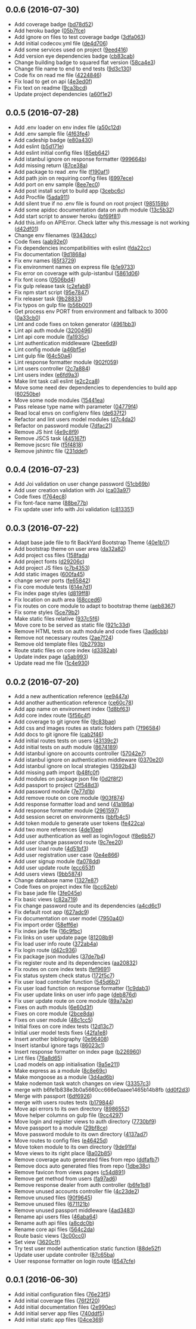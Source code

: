 <a name="0.0.6"></a>
## 0.0.6 (2016-07-30)

* Add coverage badge ([bd78d52](https://github.com/adroaldof/generic-app-server/commit/bd78d52))
* Add heroku badge ([05b7fce](https://github.com/adroaldof/generic-app-server/commit/05b7fce))
* Add ignore on files to test coverage badge ([3dfa063](https://github.com/adroaldof/generic-app-server/commit/3dfa063))
* Add initial codecov.yml file ([de4d706](https://github.com/adroaldof/generic-app-server/commit/de4d706))
* Add some services used on project ([9eed416](https://github.com/adroaldof/generic-app-server/commit/9eed416))
* Add version eye dependencies badge ([cb83cab](https://github.com/adroaldof/generic-app-server/commit/cb83cab))
* Change building badge to squared flat version ([58ca4e3](https://github.com/adroaldof/generic-app-server/commit/58ca4e3))
* Change file name to end to end tests ([9d3c130](https://github.com/adroaldof/generic-app-server/commit/9d3c130))
* Code fix on read me file ([4224846](https://github.com/adroaldof/generic-app-server/commit/4224846))
* Fix load to get on api ([4e3ed0f](https://github.com/adroaldof/generic-app-server/commit/4e3ed0f))
* Fix text on readme ([9ca3bcd](https://github.com/adroaldof/generic-app-server/commit/9ca3bcd))
* Update project dependencies ([a60f1e2](https://github.com/adroaldof/generic-app-server/commit/a60f1e2))



<a name="0.0.5"></a>
## 0.0.5 (2016-07-28)

* Add .env loader on env index file ([a50c12d](https://github.com/adroaldof/generic-app-server/commit/a50c12d))
* Add .env sample file ([4f63fe4](https://github.com/adroaldof/generic-app-server/commit/4f63fe4))
* Add cadeship badge ([e80a430](https://github.com/adroaldof/generic-app-server/commit/e80a430))
* Add eslint ([b5d171e](https://github.com/adroaldof/generic-app-server/commit/b5d171e))
* Add eslint initial config files ([65eb642](https://github.com/adroaldof/generic-app-server/commit/65eb642))
* Add istanbul ignore on response formatter ([999664b](https://github.com/adroaldof/generic-app-server/commit/999664b))
* Add missing return ([87ce38a](https://github.com/adroaldof/generic-app-server/commit/87ce38a))
* Add package to read .env file ([f190af1](https://github.com/adroaldof/generic-app-server/commit/f190af1))
* Add path join on requiring config files ([6997ece](https://github.com/adroaldof/generic-app-server/commit/6997ece))
* Add port on env sample ([8ee7ec0](https://github.com/adroaldof/generic-app-server/commit/8ee7ec0))
* Add post install script to build app  ([3cebc6c](https://github.com/adroaldof/generic-app-server/commit/3cebc6c))
* Add Procfile ([5ada911](https://github.com/adroaldof/generic-app-server/commit/5ada911))
* Add silent true if no .env file is found on root project ([985159b](https://github.com/adroaldof/generic-app-server/commit/985159b))
* Add some apidoc documentation data on auth module ([13c5b32](https://github.com/adroaldof/generic-app-server/commit/13c5b32))
* Add start script to answer heroku ([bf69f81](https://github.com/adroaldof/generic-app-server/commit/bf69f81))
* Add this.info on APIError. Check latter why this.message is not working ([d42df01](https://github.com/adroaldof/generic-app-server/commit/d42df01))
* Change env filenames ([9343dcc](https://github.com/adroaldof/generic-app-server/commit/9343dcc))
* Code fixes ([aab92e0](https://github.com/adroaldof/generic-app-server/commit/aab92e0))
* Fix dependencies incompatibilities with eslint ([fda22cc](https://github.com/adroaldof/generic-app-server/commit/fda22cc))
* Fix documentation ([9d1868a](https://github.com/adroaldof/generic-app-server/commit/9d1868a))
* Fix env names  ([65f3729](https://github.com/adroaldof/generic-app-server/commit/65f3729))
* Fix environment names on express file ([b1e9733](https://github.com/adroaldof/generic-app-server/commit/b1e9733))
* Fix error on coverage with gulp-istanbul ([5861d06](https://github.com/adroaldof/generic-app-server/commit/5861d06))
* Fix font icons ([0506bd4](https://github.com/adroaldof/generic-app-server/commit/0506bd4))
* Fix gulp release task ([c2efab8](https://github.com/adroaldof/generic-app-server/commit/c2efab8))
* Fix npm start script ([95e7847](https://github.com/adroaldof/generic-app-server/commit/95e7847))
* Fix releaser task ([9b28833](https://github.com/adroaldof/generic-app-server/commit/9b28833))
* Fix typos on gulp file ([b56b001](https://github.com/adroaldof/generic-app-server/commit/b56b001))
* Get process env PORT from environment and fallback to 3000 ([0a33cb0](https://github.com/adroaldof/generic-app-server/commit/0a33cb0))
* Lint and code fixes on token generator ([4961bb3](https://github.com/adroaldof/generic-app-server/commit/4961bb3))
* Lint api auth module ([3200496](https://github.com/adroaldof/generic-app-server/commit/3200496))
* Lint api core module ([fa1935c](https://github.com/adroaldof/generic-app-server/commit/fa1935c))
* Lint authentication middleware ([2bee6d9](https://github.com/adroaldof/generic-app-server/commit/2bee6d9))
* Lint config module ([a46bf5e](https://github.com/adroaldof/generic-app-server/commit/a46bf5e))
* Lint gulp file ([64c50a4](https://github.com/adroaldof/generic-app-server/commit/64c50a4))
* Lint response formatter module ([902f059](https://github.com/adroaldof/generic-app-server/commit/902f059))
* Lint users controller ([2c7a884](https://github.com/adroaldof/generic-app-server/commit/2c7a884))
* Lint users index  ([e6fd9a3](https://github.com/adroaldof/generic-app-server/commit/e6fd9a3))
* Make lint task call eslint ([e2c2ca8](https://github.com/adroaldof/generic-app-server/commit/e2c2ca8))
* Move some need dev dependencies to dependencies to build app ([60250be](https://github.com/adroaldof/generic-app-server/commit/60250be))
* Move some node modules ([15441ea](https://github.com/adroaldof/generic-app-server/commit/15441ea))
* Pass release type name with parameter ([04779f4](https://github.com/adroaldof/generic-app-server/commit/04779f4))
* Read local envs on config/env files ([de637f2](https://github.com/adroaldof/generic-app-server/commit/de637f2))
* Refactor and lint users model modules ([d7c4da2](https://github.com/adroaldof/generic-app-server/commit/d7c4da2))
* Refactor on password module ([7dfac21](https://github.com/adroaldof/generic-app-server/commit/7dfac21))
* Remove JS hint ([4e9c8f9](https://github.com/adroaldof/generic-app-server/commit/4e9c8f9))
* Remove JSCS task ([445167f](https://github.com/adroaldof/generic-app-server/commit/445167f))
* Remove jscsrc file ([f5f4818](https://github.com/adroaldof/generic-app-server/commit/f5f4818))
* Remove jshintrc file ([231ddef](https://github.com/adroaldof/generic-app-server/commit/231ddef))



<a name="0.0.4"></a>
## 0.0.4 (2016-07-23)

* Add Joi validation on user change password ([51cb69b](https://github.com/adroaldof/generic-app-server/commit/51cb69b))
* Add user creation validation with Joi ([ca03a97](https://github.com/adroaldof/generic-app-server/commit/ca03a97))
* Code fixes ([f764ec8](https://github.com/adroaldof/generic-app-server/commit/f764ec8))
* Fix font-face name ([88be77b](https://github.com/adroaldof/generic-app-server/commit/88be77b))
* Fix update user info with Joi validation ([c813351](https://github.com/adroaldof/generic-app-server/commit/c813351))



<a name="0.0.3"></a>
## 0.0.3 (2016-07-22)

* Adapt base jade file to fit BackYard Bootstrap Theme ([40e1b17](https://github.com/adroaldof/generic-app-server/commit/40e1b17))
* Add bootstrap theme on user area ([da32a82](https://github.com/adroaldof/generic-app-server/commit/da32a82))
* Add project css files ([158fada](https://github.com/adroaldof/generic-app-server/commit/158fada))
* Add project fonts ([d29206c](https://github.com/adroaldof/generic-app-server/commit/d29206c))
* Add project JS files ([c7b4353](https://github.com/adroaldof/generic-app-server/commit/c7b4353))
* Add static images ([600fa45](https://github.com/adroaldof/generic-app-server/commit/600fa45))
* change server ports ([fe65842](https://github.com/adroaldof/generic-app-server/commit/fe65842))
* Fix core module tests ([614e7d1](https://github.com/adroaldof/generic-app-server/commit/614e7d1))
* Fix index page styles ([d819ff8](https://github.com/adroaldof/generic-app-server/commit/d819ff8))
* Fix location on auth area ([68cced6](https://github.com/adroaldof/generic-app-server/commit/68cced6))
* Fix routes on core module to adapt to bootstrap theme ([aeb8367](https://github.com/adroaldof/generic-app-server/commit/aeb8367))
* Fix some styles ([5ce79b2](https://github.com/adroaldof/generic-app-server/commit/5ce79b2))
* Make static files relative ([937c5f6](https://github.com/adroaldof/generic-app-server/commit/937c5f6))
* Move core to be served as static file  ([921c33d](https://github.com/adroaldof/generic-app-server/commit/921c33d))
* Remove HTML tests on auth module and code fixes ([3ad6cbb](https://github.com/adroaldof/generic-app-server/commit/3ad6cbb))
* Remove not necessary routes ([2ae7f24](https://github.com/adroaldof/generic-app-server/commit/2ae7f24))
* Remove old template files ([0b2793b](https://github.com/adroaldof/generic-app-server/commit/0b2793b))
* Route static files on core index ([d3382ab](https://github.com/adroaldof/generic-app-server/commit/d3382ab))
* Update index page ([a5ab993](https://github.com/adroaldof/generic-app-server/commit/a5ab993))
* Update read me file ([1c4e930](https://github.com/adroaldof/generic-app-server/commit/1c4e930))



<a name="0.0.2"></a>
## 0.0.2 (2016-07-20)

* Add a new authentication reference ([ee9447a](https://github.com/adroaldof/generic-app-server/commit/ee9447a))
* Add another authentication reference ([ce60c78](https://github.com/adroaldof/generic-app-server/commit/ce60c78))
* Add app name on environment index ([1d8bf63](https://github.com/adroaldof/generic-app-server/commit/1d8bf63))
* Add core index route ([5f56c4f](https://github.com/adroaldof/generic-app-server/commit/5f56c4f))
* Add coverage to git ignore file ([9c83bae](https://github.com/adroaldof/generic-app-server/commit/9c83bae))
* Add css and images routes as static folders path ([7f96584](https://github.com/adroaldof/generic-app-server/commit/7f96584))
* Add docs to git ignore file ([cab2f46](https://github.com/adroaldof/generic-app-server/commit/cab2f46))
* Add initial routes tests on users ([43139c2](https://github.com/adroaldof/generic-app-server/commit/43139c2))
* Add initial tests on auth module ([8674189](https://github.com/adroaldof/generic-app-server/commit/8674189))
* Add istanbul ignore on accounts controller ([57042e7](https://github.com/adroaldof/generic-app-server/commit/57042e7))
* Add istanbul ignore on authentication middleware ([0370e20](https://github.com/adroaldof/generic-app-server/commit/0370e20))
* Add istanbul ignore on local strategies ([3592b43](https://github.com/adroaldof/generic-app-server/commit/3592b43))
* Add missing path import ([b48fc0f](https://github.com/adroaldof/generic-app-server/commit/b48fc0f))
* Add modules on package json file ([0d2f8f2](https://github.com/adroaldof/generic-app-server/commit/0d2f8f2))
* Add passport to project ([2f548d3](https://github.com/adroaldof/generic-app-server/commit/2f548d3))
* Add password module  ([7e77d1b](https://github.com/adroaldof/generic-app-server/commit/7e77d1b))
* Add remove route on core module ([903f874](https://github.com/adroaldof/generic-app-server/commit/903f874))
* Add response formatter load and send ([41a186a](https://github.com/adroaldof/generic-app-server/commit/41a186a))
* Add response formatter module ([2961597](https://github.com/adroaldof/generic-app-server/commit/2961597))
* Add session secret on environments ([bbfb4c5](https://github.com/adroaldof/generic-app-server/commit/bbfb4c5))
* Add token module to generate user tokens ([fe422ca](https://github.com/adroaldof/generic-app-server/commit/fe422ca))
* Add two more references ([4de10ee](https://github.com/adroaldof/generic-app-server/commit/4de10ee))
* Add user authentication as well as login/logout  ([f8e6b57](https://github.com/adroaldof/generic-app-server/commit/f8e6b57))
* Add user change password route ([9c7ee20](https://github.com/adroaldof/generic-app-server/commit/9c7ee20))
* Add user load route ([4d51bf3](https://github.com/adroaldof/generic-app-server/commit/4d51bf3))
* Add user registration user case ([0e4e866](https://github.com/adroaldof/generic-app-server/commit/0e4e866))
* Add user signup module ([fa078dd](https://github.com/adroaldof/generic-app-server/commit/fa078dd))
* Add user update route ([ecc653f](https://github.com/adroaldof/generic-app-server/commit/ecc653f))
* Add users views ([9bb5874](https://github.com/adroaldof/generic-app-server/commit/9bb5874))
* Change database name ([1327e87](https://github.com/adroaldof/generic-app-server/commit/1327e87))
* Code fixes on project index file ([bcc62eb](https://github.com/adroaldof/generic-app-server/commit/bcc62eb))
* Fix base jade file ([3fe045e](https://github.com/adroaldof/generic-app-server/commit/3fe045e))
* Fix basic views ([c82a719](https://github.com/adroaldof/generic-app-server/commit/c82a719))
* Fix change password route and its dependencies  ([a4cd6c1](https://github.com/adroaldof/generic-app-server/commit/a4cd6c1))
* Fix default root app ([627adc9](https://github.com/adroaldof/generic-app-server/commit/627adc9))
* Fix documentation on user model ([7950a40](https://github.com/adroaldof/generic-app-server/commit/7950a40))
* Fix import order ([58eff6e](https://github.com/adroaldof/generic-app-server/commit/58eff6e))
* Fix index jade file ([16c9fbc](https://github.com/adroaldof/generic-app-server/commit/16c9fbc))
* Fix links on user update page ([81208b9](https://github.com/adroaldof/generic-app-server/commit/81208b9))
* Fix load user info route ([372ab4a](https://github.com/adroaldof/generic-app-server/commit/372ab4a))
* Fix login route ([d42c936](https://github.com/adroaldof/generic-app-server/commit/d42c936))
* Fix package json modules ([37de7b4](https://github.com/adroaldof/generic-app-server/commit/37de7b4))
* Fix register route and its dependencies  ([aa20832](https://github.com/adroaldof/generic-app-server/commit/aa20832))
* Fix routes on core index tests ([fef9691](https://github.com/adroaldof/generic-app-server/commit/fef9691))
* Fix status system check status ([172f5c7](https://github.com/adroaldof/generic-app-server/commit/172f5c7))
* Fix user load controller function  ([545d6b2](https://github.com/adroaldof/generic-app-server/commit/545d6b2))
* Fix user load function on response formatter ([1c9dab3](https://github.com/adroaldof/generic-app-server/commit/1c9dab3))
* Fix user update links on user info page ([deb876d](https://github.com/adroaldof/generic-app-server/commit/deb876d))
* Fix user update route on core module ([89a7a2e](https://github.com/adroaldof/generic-app-server/commit/89a7a2e))
* Fixes on auth moduls ([6e60d3f](https://github.com/adroaldof/generic-app-server/commit/6e60d3f))
* Fixes on core module ([2bce8da](https://github.com/adroaldof/generic-app-server/commit/2bce8da))
* Fixes on user module ([48c1cc5](https://github.com/adroaldof/generic-app-server/commit/48c1cc5))
* Initial fixes on core index tests ([12d13c7](https://github.com/adroaldof/generic-app-server/commit/12d13c7))
* Initial user model tests fixes ([42fa1e8](https://github.com/adroaldof/generic-app-server/commit/42fa1e8))
* Insert another bibliography  ([0e96408](https://github.com/adroaldof/generic-app-server/commit/0e96408))
* Insert istanbul ignore tags ([86023c1](https://github.com/adroaldof/generic-app-server/commit/86023c1))
* Insert response formatter on index page ([b226960](https://github.com/adroaldof/generic-app-server/commit/b226960))
* Lint files ([76a8d65](https://github.com/adroaldof/generic-app-server/commit/76a8d65))
* Load models on app initialisation  ([9a5e211](https://github.com/adroaldof/generic-app-server/commit/9a5e211))
* Make express as a module ([8c8e69c](https://github.com/adroaldof/generic-app-server/commit/8c8e69c))
* Make mongoose as a module ([3d4ad6b](https://github.com/adroaldof/generic-app-server/commit/3d4ad6b))
* Make nodemon task watch changes on view ([33357c3](https://github.com/adroaldof/generic-app-server/commit/33357c3))
* merge with b6fe1b838e3b0a5660cc666e0aaee1465b14b8fb ([dd0f2d3](https://github.com/adroaldof/generic-app-server/commit/dd0f2d3))
* Merge with passport ([6df6926](https://github.com/adroaldof/generic-app-server/commit/6df6926))
* merge with users routes tests ([b179844](https://github.com/adroaldof/generic-app-server/commit/b179844))
* Move api errors to its own directory ([8986552](https://github.com/adroaldof/generic-app-server/commit/8986552))
* Move helper columns on gulp file ([9cc4297](https://github.com/adroaldof/generic-app-server/commit/9cc4297))
* Move login and register views to auth directory ([7730bf9](https://github.com/adroaldof/generic-app-server/commit/7730bf9))
* Move passport to a module ([29bf8ce](https://github.com/adroaldof/generic-app-server/commit/29bf8ce))
* Move password module to its own directory ([4137ad7](https://github.com/adroaldof/generic-app-server/commit/4137ad7))
* Move routes to config files ([e46425d](https://github.com/adroaldof/generic-app-server/commit/e46425d))
* Move token module to its own directory ([9de91fa](https://github.com/adroaldof/generic-app-server/commit/9de91fa))
* Move views to its right place ([8a02b85](https://github.com/adroaldof/generic-app-server/commit/8a02b85))
* Remove coverage auto generated files from repo ([ddfafb7](https://github.com/adroaldof/generic-app-server/commit/ddfafb7))
* Remove docs auto generated files from repo ([1dbe38c](https://github.com/adroaldof/generic-app-server/commit/1dbe38c))
* Remove favicon from views pages ([c54d891](https://github.com/adroaldof/generic-app-server/commit/c54d891))
* Remove get method from users ([fa97ad6](https://github.com/adroaldof/generic-app-server/commit/fa97ad6))
* Remove response dealer from auth controller ([b6fe1b8](https://github.com/adroaldof/generic-app-server/commit/b6fe1b8))
* Remove unused accounts controller file ([4c23de2](https://github.com/adroaldof/generic-app-server/commit/4c23de2))
* Remove unused files ([90f9645](https://github.com/adroaldof/generic-app-server/commit/90f9645))
* Remove unused files ([671121b](https://github.com/adroaldof/generic-app-server/commit/671121b))
* Remove unused passport middleware  ([4ad3483](https://github.com/adroaldof/generic-app-server/commit/4ad3483))
* Rename api users files ([46aba64](https://github.com/adroaldof/generic-app-server/commit/46aba64))
* Rename auth api files ([a8cdc0b](https://github.com/adroaldof/generic-app-server/commit/a8cdc0b))
* Rename core api files ([564c2da](https://github.com/adroaldof/generic-app-server/commit/564c2da))
* Route basic views ([3c00cc0](https://github.com/adroaldof/generic-app-server/commit/3c00cc0))
* Set view  ([3620c1f](https://github.com/adroaldof/generic-app-server/commit/3620c1f))
* Try test user model authentication static function ([88de52f](https://github.com/adroaldof/generic-app-server/commit/88de52f))
* Update user update controller ([87c65ba](https://github.com/adroaldof/generic-app-server/commit/87c65ba))
* User response formatter on login route ([6547cfe](https://github.com/adroaldof/generic-app-server/commit/6547cfe))



<a name="0.0.1"></a>
## 0.0.1 (2016-06-30)

* Add initial configuration files ([76e23f5](https://github.com/adroaldof/generic-app-server/commit/76e23f5))
* Add initial coverage files ([76f2f20](https://github.com/adroaldof/generic-app-server/commit/76f2f20))
* Add initial documentation files ([2e990ec](https://github.com/adroaldof/generic-app-server/commit/2e990ec))
* Add initial server app files ([740ddf5](https://github.com/adroaldof/generic-app-server/commit/740ddf5))
* Add initial static app files ([04ce369](https://github.com/adroaldof/generic-app-server/commit/04ce369))



